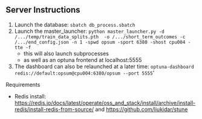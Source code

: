 ## Server Instructions

1. Launch the database: `sbatch db_process.sbatch`
2. Launch the master_launcher: `python master_launcher.py -d /.../temp/train_data_splits.pth  -o /.../short_term_outcomes -c /.../end_config.json -n 1 -spwd opsum -sport 6380 -shost cpu004 -tte -f`
   - this will also launch subprocesses
   - as well as an optuna frontend at localhost:5555
3. The dashboard can also be relaunched at a later time: `optuna-dashboard redis://default:opsum@cpu004:6380/opsum --port 5555`'

Requirements
- Redis install: https://redis.io/docs/latest/operate/oss_and_stack/install/archive/install-redis/install-redis-from-source/ and https://github.com/liukidar/stune 